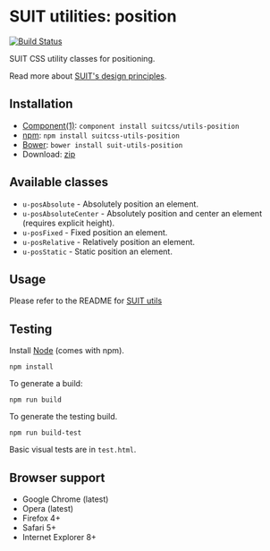 # SUIT utilities: position

[![Build Status](https://secure.travis-ci.org/suitcss/utils-position.png?branch=master)](http://travis-ci.org/suitcss/utils-position)

SUIT CSS utility classes for positioning.

Read more about [SUIT's design principles](https://github.com/suitcss/suit/).

## Installation

* [Component(1)](http://component.io/): `component install suitcss/utils-position`
* [npm](http://npmjs.org/): `npm install suitcss-utils-position`
* [Bower](http://bower.io/): `bower install suit-utils-position`
* Download: [zip](https://github.com/suitcss/utils-position/zipball/master)

## Available classes

* `u-posAbsolute` - Absolutely position an element.
* `u-posAbsoluteCenter` - Absolutely position and center an element (requires explicit height).
* `u-posFixed` - Fixed position an element.
* `u-posRelative` - Relatively position an element.
* `u-posStatic` - Static position an element.

## Usage

Please refer to the README for [SUIT utils](https://github.com/suitcss/utils/)

## Testing

Install [Node](http://nodejs.org) (comes with npm).

```
npm install
```

To generate a build:

```
npm run build
```

To generate the testing build.

```
npm run build-test
```

Basic visual tests are in `test.html`.

## Browser support

* Google Chrome (latest)
* Opera (latest)
* Firefox 4+
* Safari 5+
* Internet Explorer 8+
